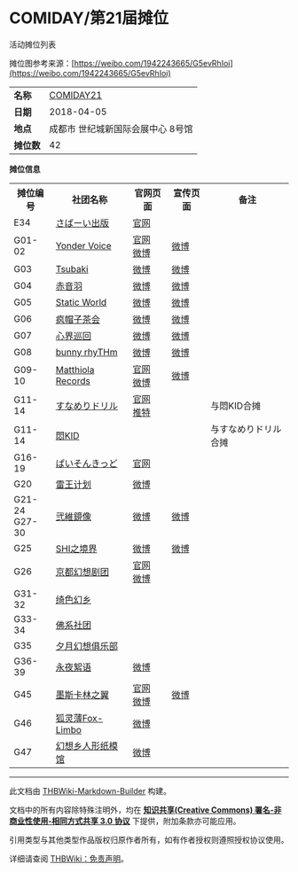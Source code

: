 # COMIDAY/第21届摊位

<!-- source html: G:\repos\THBWiki-Markdown-Builder\THBWikiMarkdown\Temp\main\d\d8\ns0%3ACOMIDAY%2F%E7%AC%AC21%E5%B1%8A%E6%91%8A%E4%BD%8D.html -->

活动摊位列表

  
摊位图参考来源：[https://weibo.com/1942243665/G5evRhIoi](https://weibo.com/1942243665/G5evRhIoi)
  
  
  

  


<table>

<tbody><tr>
<td><b>名称</b></td>
<td><a href="/COMIDAY#21" title="COMIDAY">COMIDAY21</a>
</td></tr>
<tr>
<td><b>日期</b></td>
<td>2018-04-05
</td></tr>
<tr>
<td><b>地点</b></td>
<td>成都市 世纪城新国际会展中心 8号馆
</td></tr>
<tr>
<td><b>摊位数</b></td>
<td>42
</td></tr></tbody></table>


 **摊位信息**   

<table><tbody><tr><th>摊位编号</th><th>社团名称</th><th>官网页面</th><th>宣传页面</th><th>备注</th></tr><tr><td id="さばーい出版">E34</td><td><a href="./さばーい出版.md" title="さばーい出版">さばーい出版</a></td><td><a rel="nofollow" class="external text" href="http://www.saba-i.com/">官网</a></td><td></td><td></td></tr>
<tr><td id="Yonder_Voice">G01-02</td><td><a href="./Yonder_Voice.md" title="Yonder Voice">Yonder Voice</a></td><td><a rel="nofollow" class="external text" href="http://yondervoice.net/">官网</a><br><a rel="nofollow" class="external text" href="https://weibo.com/yondervoice">微博</a></td><td><a rel="nofollow" class="external text" href="https://weibo.com/1946964710/G5RlVyxqg">微博</a></td><td></td></tr>
<tr><td id="Tsubaki">G03</td><td><a href="./夕月椿.md" title="夕月椿" unred="">Tsubaki</a></td><td><a rel="nofollow" class="external text" href="http://weibo.com/u/6016450219">微博</a></td><td><a rel="nofollow" class="external text" href="https://weibo.com/6016450219/G5kk1jTRn">微博</a></td><td></td></tr>
<tr><td id="赤音羽">G04</td><td><a href="./赤音羽.md" title="赤音羽">赤音羽</a></td><td><a rel="nofollow" class="external text" href="https://weibo.com/hanachan0v0">微博</a></td><td><a rel="nofollow" class="external text" href="https://weibo.com/1134377175/G5eYGq0jP">微博</a></td><td></td></tr>
<tr><td id="Static_World">G05</td><td><a href="./Static_World.md" title="Static World">Static World</a></td><td><a rel="nofollow" class="external text" href="https://weibo.com/u/2246753633/">微博</a></td><td><a rel="nofollow" class="external text" href="https://weibo.com/2246753633/G94srtcxi">微博</a></td><td></td></tr>
<tr><td id="疯帽子茶会">G06</td><td><a href="./疯帽子茶会.md" title="疯帽子茶会">疯帽子茶会</a></td><td><a rel="nofollow" class="external text" href="https://weibo.com/u/5429931302">微博</a></td><td><a rel="nofollow" class="external text" href="https://weibo.com/5429931302/G9YgG4Efn">微博</a></td><td></td></tr>
<tr><td id="心界巡回">G07</td><td><a href="./心界巡回.md" class="mw-redirect" title="心界巡回">心界巡回</a></td><td><a rel="nofollow" class="external text" href="https://weibo.com/u/6411746236">微博</a></td><td><a rel="nofollow" class="external text" href="https://weibo.com/6411746236/G7FOwCWtF">微博</a></td><td></td></tr>
<tr><td id="bunny_rhyTHm">G08</td><td><a href="./bunny_rhyTHm.md" title="bunny rhyTHm">bunny rhyTHm</a></td><td><a rel="nofollow" class="external text" href="https://weibo.com/bunnyrhyTHm">微博</a></td><td><a rel="nofollow" class="external text" href="https://weibo.com/6027435934/G9hJODdDQ">微博</a></td><td></td></tr>
<tr><td id="Matthiola_Records">G09-10</td><td><a href="./Matthiola_Records.md" title="Matthiola Records">Matthiola Records</a></td><td><a rel="nofollow" class="external text" href="http://matthiola-rec.net/">官网</a><br><a rel="nofollow" class="external text" href="http://weibo.com/matthiolarecords">微博</a></td><td><a rel="nofollow" class="external text" href="https://weibo.com/6011658050/G7YaRsl27">微博</a></td><td></td></tr>
<tr><td id="すなめりドリル">G11-14</td><td><a href="/index.php?title=%E3%81%99%E3%81%AA%E3%82%81%E3%82%8A%E3%83%89%E3%83%AA%E3%83%AB&amp;action=edit&amp;redlink=1" class="new" title="すなめりドリル（页面不存在）">すなめりドリル</a></td><td><a rel="nofollow" class="external text" href="http://sunameridrill.sblo.jp/">官网</a><br><a rel="nofollow" class="external text" href="https://twitter.com/SunameriDrill">推特</a></td><td></td><td>与悶KID合摊</td></tr>
<tr><td id="悶KID">G11-14</td><td><a href="/index.php?title=%E6%82%B6KID&amp;action=edit&amp;redlink=1" class="new" title="悶KID（页面不存在）">悶KID</a></td><td></td><td></td><td>与すなめりドリル合摊</td></tr>
<tr><td id="ぱいそんきっど">G16-19</td><td><a href="/index.php?title=%E3%81%B1%E3%81%84%E3%81%9D%E3%82%93%E3%81%8D%E3%81%A3%E3%81%A9&amp;action=edit&amp;redlink=1" class="new" title="ぱいそんきっど（页面不存在）">ぱいそんきっど</a></td><td><a rel="nofollow" class="external text" href="http://pythonkid.blog.fc2.com/">官网</a></td><td></td><td></td></tr>
<tr><td id="雷王计划">G20</td><td><a href="./雷王计划.md" title="雷王计划">雷王计划</a></td><td><a rel="nofollow" class="external text" href="http://weibo.com/envyabyss">微博</a></td><td></td><td></td></tr>
<tr><td id="弐維鏡像">G21-24<br>G27-30</td><td><a href="./弐維鏡像.md" title="弐維鏡像">弐維鏡像</a></td><td><a rel="nofollow" class="external text" href="http://weibo.com/niikyouzou">微博</a></td><td><a rel="nofollow" class="external text" href="https://weibo.com/3182377704/G9b7GlKCH">微博</a></td><td></td></tr>
<tr><td id="SHI之境界">G25</td><td><a href="./SHI之境界.md" title="SHI之境界">SHI之境界</a></td><td><a rel="nofollow" class="external text" href="https://weibo.com/u/5436176581">微博</a></td><td><a rel="nofollow" class="external text" href="https://weibo.com/5436176581/G9maDkXUg">微博</a></td><td></td></tr>
<tr><td id="京都幻想剧团">G26</td><td><a href="./京都幻想剧团.md" title="京都幻想剧团">京都幻想剧团</a></td><td><a rel="nofollow" class="external text" href="http://kyotofantasytroupe.net/">官网</a><br><a rel="nofollow" class="external text" href="https://weibo.com/fantasytroupe">微博</a></td><td></td><td></td></tr>
<tr><td id="绮色幻乡">G31-32</td><td><a href="./绮色幻郷.md" title="绮色幻郷" unred="">绮色幻乡</a></td><td></td><td></td><td></td></tr>
<tr><td id="佛系社团">G33-34</td><td><a href="/index.php?title=%E4%BD%9B%E7%B3%BB%E7%A4%BE%E5%9B%A2&amp;action=edit&amp;redlink=1" class="new" title="佛系社团（页面不存在）">佛系社团</a></td><td></td><td></td><td></td></tr>
<tr><td id="夕月幻想俱乐部">G35</td><td><a href="/index.php?title=%E5%A4%95%E6%9C%88%E5%B9%BB%E6%83%B3%E4%BF%B1%E4%B9%90%E9%83%A8&amp;action=edit&amp;redlink=1" class="new" title="夕月幻想俱乐部（页面不存在）">夕月幻想俱乐部</a></td><td></td><td></td><td></td></tr>
<tr><td id="永夜絮语">G36-39</td><td><a href="/index.php?title=%E6%B0%B8%E5%A4%9C%E7%B5%AE%E8%AF%AD&amp;action=edit&amp;redlink=1" class="new" title="永夜絮语（页面不存在）">永夜絮语</a></td><td><a rel="nofollow" class="external text" href="https://weibo.com/u/1973079897">微博</a></td><td></td><td></td></tr>
<tr><td id="墨斯卡林之翼">G45</td><td><a href="./墨斯卡林之翼.md" title="墨斯卡林之翼">墨斯卡林之翼</a></td><td><a rel="nofollow" class="external text" href="https://mescalines.51site.cn/1921">官网</a><br><a rel="nofollow" class="external text" href="https://weibo.com/munchem1921">微博</a></td><td><a rel="nofollow" class="external text" href="https://weibo.com/2697566561/GabVN74ja">微博</a></td><td></td></tr>
<tr><td id="狐灵薄Fox-Limbo">G46</td><td><a href="./狐灵薄Fox-Limbo.md" title="狐灵薄Fox-Limbo">狐灵薄Fox-Limbo</a></td><td><a rel="nofollow" class="external text" href="http://weibo.com/u/6296358933">微博</a></td><td></td><td></td></tr>
<tr><td id="幻想乡人形纸模馆">G47</td><td><a href="./幻想乡人形纸模馆.md" class="mw-redirect" title="幻想乡人形纸模馆">幻想乡人形纸模馆</a></td><td><a rel="nofollow" class="external text" href="https://weibo.com/u/2492806691">微博</a></td><td></td><td></td></tr></tbody></table>







---

此文档由 [THBWiki-Markdown-Builder](https://github.com/Delsin-Yu/THBWiki-Markdown-Builder) 构建。

文档中的所有内容除特殊注明外，均在 [**知识共享(Creative Commons) 署名-非商业性使用-相同方式共享 3.0 协议**](https://creativecommons.org/licenses/by-sa/3.0/deed.zh-hans) 下提供，附加条款亦可能应用。

引用类型与其他类型作品版权归原作者所有，如有作者授权则遵照授权协议使用。

详细请查阅 [THBWiki：免责声明](https://thbwiki.cc/THBWiki:%E5%85%8D%E8%B4%A3%E5%A3%B0%E6%98%8E)。

